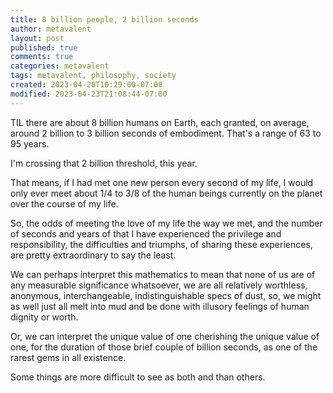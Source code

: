 ```yaml
---
title: 8 billion people, 2 billion seconds
author: metavalent
layout: post
published: true
comments: true
categories: metavalent
tags: metavalent, philosophy, society
created: 2023-04-20T10:29:00-07:00
modified: 2023-04-23T21:08:44-07:00
---
```


TIL there are about 8 billion humans on Earth, each granted, on average, around 2 billion to 3 billion seconds of embodiment. That's a range of 63 to 95 years.

I'm crossing that 2 billion threshold, this year.

That means, if I had met one new person every second of my life, I would only ever meet about 1/4 to 3/8 of the human beings currently on the planet over the course of my life.

So, the odds of meeting the love of my life the way we met, and the number of seconds and years of that I have experienced the privilege and responsibility, the difficulties and triumphs, of sharing these experiences, are pretty extraordinary to say the least.

We can perhaps interpret this mathematics to mean that none of us are of any measurable significance whatsoever, we are all relatively worthless, anonymous, interchangeable, indistinguishable specs of dust, so, we might as well just all melt into mud and be done with illusory feelings of human dignity or worth.

Or, we can interpret the unique value of one cherishing the unique value of one, for the duration of those brief couple of billion seconds, as one of the rarest gems in all existence.

Some things are more difficult to see as both and than others.
